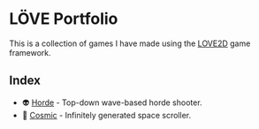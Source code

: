 # LÖVE Portfolio #
This is a collection of games I have made using the [LOVE2D](https://love2d.org/) game framework.

## Index ##

 - :alien: [Horde](https://github.com/terazach/loveGames/tree/master/horde) - Top-down wave-based horde shooter.
 - :milky_way: [Cosmic](https://github.com/terazach/loveGames/tree/master/cosmic) - Infinitely generated space scroller.
